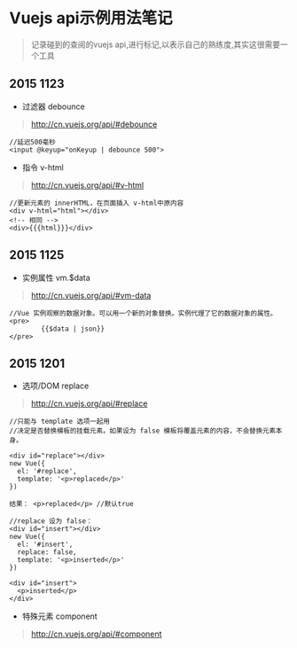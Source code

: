 # Vuejs api示例用法笔记

> 记录碰到的查阅的vuejs api,进行标记,以表示自己的熟练度,其实这很需要一个工具


## 2015 1123

* 过滤器 debounce

> http://cn.vuejs.org/api/#debounce

```
//延迟500毫秒
<input @keyup="onKeyup | debounce 500">
```


* 指令 v-html

> http://cn.vuejs.org/api/#v-html

```
//更新元素的 innerHTML，在页面插入 v-html中原内容
<div v-html="html"></div>
<!-- 相同 -->
<div>{{{html}}}</div>
```

## 2015 1125
* 实例属性 vm.$data

> http://cn.vuejs.org/api/#vm-data

```
//Vue 实例观察的数据对象。可以用一个新的对象替换。实例代理了它的数据对象的属性。
<pre>
        {{$data | json}}
</pre>
```

## 2015 1201

* 选项/DOM replace

> http://cn.vuejs.org/api/#replace

```
//只能与 template 选项一起用
//决定是否替换模板的挂载元素。如果设为 false 模板将覆盖元素的内容，不会替换元素本身。

<div id="replace"></div>
new Vue({
  el: '#replace',
  template: '<p>replaced</p>'
})

结果： <p>replaced</p> //默认true

//replace 设为 false：
<div id="insert"></div>
new Vue({
  el: '#insert',
  replace: false,
  template: '<p>inserted</p>'
})

<div id="insert">
  <p>inserted</p>
</div>

```

* 特殊元素 component

> http://cn.vuejs.org/api/#component

```

```